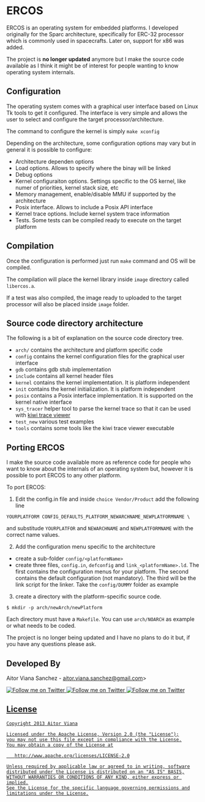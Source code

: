 # ERCOS
ERCOS is an operating system for embedded platforms. I developed originally for the Sparc architecture, specifically for ERC-32 processor which is commonly used in spacecrafts.
Later on, support for x86 was added.

The project is **no longer updated** anymore but I make the source code available as I think it might be of interest for people wanting to know operating system internals.

## Configuration

The operating system comes with a graphical user interface based on Linux Tk tools to get it configured. The interface is very simple and allows the user to select and configure the target processor/architecture.

The command to configure the kernel is simply ```make xconfig```

Depending on the architecture, some configuration options may vary but in general it is possible to configure:

- Architecture dependen options
- Load options. Allows to specify where the binay will be linked
- Debug options
- Kernel configuraiton options. Settings specific to the OS kernel, like numer of priorities, kernel stack size, etc
- Memory management, enable/disable MMU if supported by the architecture
- Posix interface. Allows to include a Posix API interface
- Kernel trace options. Include kernel system trace information
- Tests. Some tests can be compiled ready to execute on the target platform

## Compilation

Once the configuration is performed just run ```make``` command and OS will be compiled.

The compilation will place the kernel library inside ```image``` directory called ```libercos.a```.

If a test was also compiled, the image ready to uploaded to the target processor will also be placed inside ```image``` folder.

## Source code directory architecture

The following is a bit of explanation on the source code directory tree.

- ```arch/``` contains the architecture and platform specific code
- ```config``` contains the kernel configuration files for the graphical user interface
- ```gdb``` contains gdb stub implementation
- ```include``` contains all kernel header files
- ```kernel``` contains the kernel implementation. It is platform independent
- ```init``` contains the kernel initialization. It is platform independent
- ```posix``` contains a Posix interface implementation. It is supported on the kernel native interface
- ```sys_tracer``` helper tool to parse the kernel trace so that it can be used with <a href="http://www.gti-ia.upv.es/sma/tools/kiwi/index.php">kiwi trace viewer</a>
- ```test_new``` various test examples
- ```tools``` contains some tools like the kiwi trace viewer executable

## Porting ERCOS

I make the source code available more as reference code for people who want to know about the internals of an operating system but, however it is possible to port ERCOS to any other platform.

To port ERCOS:

1. Edit the config.in file and inside ```choice Vendor/Product``` add the following line

```YOURPLATFORM CONFIG_DEFAULTS_PLATFORM_NEWARCHNAME_NEWPLATFORMNAME \ ```

and substitude ```YOURPLATFOR``` and ```NEWARCHNAME``` and ```NEWPLATFORMNAME``` with the correct name values.

2. Add the configuration menu specific to the architecture
 - create a sub-folder ```config/<platformName>```
 - create three files, ```config.in```, ```defconfig``` and ```link_<platformName>.ld```. The first contains the configuration menus for your platform.
 The second contains the default configuration (not mandatory). The third will be the link script for the linker.
 Take the ```config/DUMMY``` folder as example

3. create a directory with the platform-specific source code.
  ```
  $ mkdir -p arch/newArch/newPlatform
  ```
  
  Each directory must have a ```Makefile```. You can use ```arch/NOARCH``` as example or what needs to be coded.
  

The project is no longer being updated and I have no plans to do it but, if you have any questions please ask.
  
Developed By
--------------------

Aitor Viana Sanchez - aitor.viana.sanchez@gmail.com>

<a href="https://twitter.com/aitorvs">
  <img alt="Follow me on Twitter"
       src="https://raw.github.com/ManuelPeinado/NumericPageIndicator/master/art/twitter.png" />
</a>
<a href="https://plus.google.com/+AitorViana">
  <img alt="Follow me on Twitter"
       src="https://raw.github.com/ManuelPeinado/NumericPageIndicator/master/art/google-plus.png" />
</a>
<a href="https://www.linkedin.com/in/aitorvs">
  <img alt="Follow me on Twitter"
       src="https://raw.github.com/ManuelPeinado/NumericPageIndicator/master/art/linkedin.png" />


License
-----------

    Copyright 2013 Aitor Viana

    Licensed under the Apache License, Version 2.0 (the "License");
    you may not use this file except in compliance with the License.
    You may obtain a copy of the License at

       http://www.apache.org/licenses/LICENSE-2.0

    Unless required by applicable law or agreed to in writing, software
    distributed under the License is distributed on an "AS IS" BASIS,
    WITHOUT WARRANTIES OR CONDITIONS OF ANY KIND, either express or implied.
    See the License for the specific language governing permissions and
    limitations under the License.
